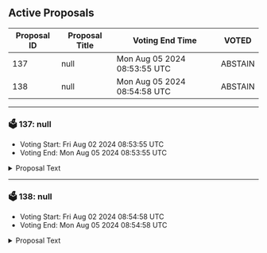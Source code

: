 ## Active Proposals

| Proposal ID | Proposal Title | Voting End Time | VOTED |
|-------------|----------------|-----------------|-------|
| 137 | null | Mon Aug 05 2024 08:53:55 UTC | ABSTAIN |
| 138 | null | Mon Aug 05 2024 08:54:58 UTC | ABSTAIN |

---

### 🗳 137: null
- Voting Start: Fri Aug 02 2024 08:53:55 UTC
- Voting End: Mon Aug 05 2024 08:53:55 UTC

<details>
<summary>Proposal Text</summary>
 
null
</details>

---

### 🗳 138: null
- Voting Start: Fri Aug 02 2024 08:54:58 UTC
- Voting End: Mon Aug 05 2024 08:54:58 UTC

<details>
<summary>Proposal Text</summary>
 
null
</details>
